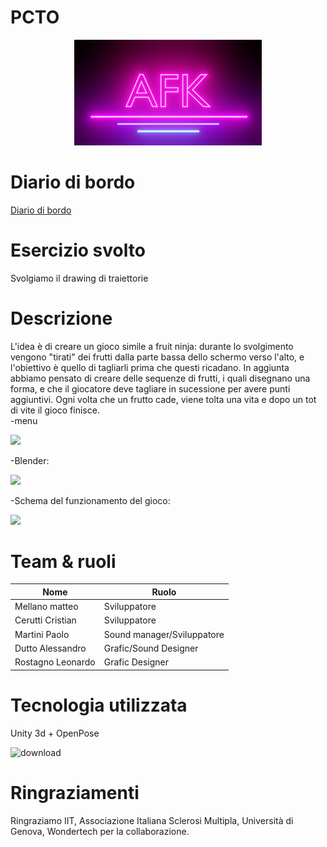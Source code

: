 # PCTO

<div align="center">
    <img src="https://github.com/PCTO-AFK/PCTO/blob/main/immagini%20wiki/AFK.PNG" width="300">
</div>

# Diario di bordo
[Diario di bordo](https://docs.google.com/spreadsheets/d/1OcYfrz8PIUcSU1602_5lVF-SGVHHAAndlfkO4M-h-Z4/edit#gid=0)

# Esercizio svolto
Svolgiamo il drawing di traiettorie 

# Descrizione
L'idea è di creare un gioco simile a fruit ninja: durante lo svolgimento vengono "tirati" dei frutti dalla parte bassa dello schermo verso l'alto, e l'obiettivo è quello di tagliarli prima che questi ricadano. In aggiunta abbiamo pensato di creare delle sequenze di frutti, i quali disegnano una forma, e che il giocatore deve tagliare in sucessione per avere punti aggiuntivi. Ogni volta che un frutto cade, viene tolta una vita e dopo un tot di vite il gioco finisce. </br>
-menu

<div>
    <img src="https://user-images.githubusercontent.com/71812497/110095849-a1092280-7d9d-11eb-9402-6ab0e60e1fde.png" width="400">
</div>

 -Blender:
<div>
    <img src="https://user-images.githubusercontent.com/71831228/110432003-de77f380-80ae-11eb-8300-af385c1e298a.png" width="400">
</div>

-Schema del funzionamento del gioco:
<div>
    <img src="https://user-images.githubusercontent.com/71812497/110096314-1543c600-7d9e-11eb-96cb-1b0681479530.PNG" width="400">
</div>

# Team & ruoli
  Nome           | Ruolo       
  ---------------|--------------------------------------------------------
Mellano matteo   | Sviluppatore
Cerutti Cristian | Sviluppatore
Martini Paolo    | Sound manager/Sviluppatore
Dutto Alessandro | Grafic/Sound Designer
Rostagno Leonardo| Grafic Designer

# Tecnologia utilizzata
Unity 3d + OpenPose

![download](https://user-images.githubusercontent.com/71812497/110132616-a8dfbb80-7dcb-11eb-9c3f-b1327254660d.png)

# Ringraziamenti
 Ringraziamo IIT, Associazione Italiana Sclerosi Multipla, Università di Genova, Wondertech per la collaborazione.
 
